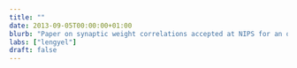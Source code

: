 ```yaml
---
title: ""
date: 2013-09-05T00:00:00+01:00
blurb: "Paper on synaptic weight correlations accepted at NIPS for an oral presentation (top 1.5%)"
labs: ["lengyel"]
draft: false
---
```

